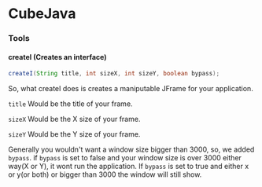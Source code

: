 # CubeJava
### Tools
#### createI (Creates an interface)
``` Java
createI(String title, int sizeX, int sizeY, boolean bypass);
```
So, what createI does is creates a maniputable JFrame for your application.

``` title ``` Would be the title of your frame.

``` sizeX ``` Would be the X size of your frame.

``` sizeY ``` Would be the Y size of your frame.

Generally you wouldn't want a window size bigger than 3000, so, we added ``` bypass ```. if ``` bypass ``` is set to false and your window
size is over 3000 either way(X or Y), it wont run the application. If ``` bypass ``` is set to true and either x or y(or both) or bigger
than 3000 the window will still show.
